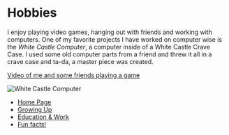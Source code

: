 # Hobbies
I enjoy playing video games, hanging out with friends and working with computers. One of my favorite projects I have worked on computer wise is the *White Castle Computer*, a computer inside of a White Castle Crave Case. I used some old computer parts from a friend and threw it all in a crave case and ta-da, a master piece was created.

[Video of me and some friends playing a game](https://youtu.be/HFmy-dXdLP4)

![White Castle Computer](https://user-images.githubusercontent.com/91173802/138213762-d6a9e58b-043e-429b-9c4a-bb34950c7b1f.jpg)

- [Home Page]()
- [Growing Up]()
- [Education & Work]()
- [Fun facts!]()
